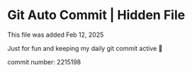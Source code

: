 # Git Auto Commit | Hidden File

This file was added Feb 12, 2025

Just for fun and keeping my daily git commit active 🤪

commit number: 2215198
